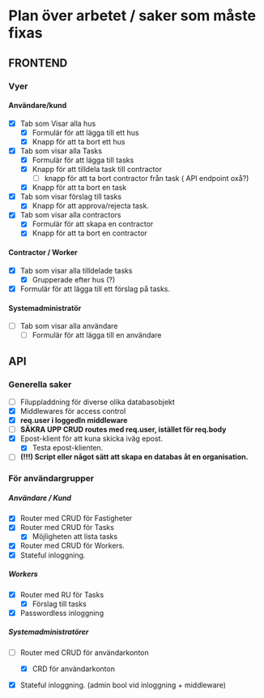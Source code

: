 # Plan över arbetet / saker som måste fixas

## FRONTEND
### Vyer
#### Användare/kund
- [x] Tab som Visar alla hus
    - [x] Formulär för att lägga till ett hus
    - [x] Knapp för att ta bort ett hus

- [x] Tab som visar alla Tasks
    - [x] Formulär för att lägga till tasks
    - [x] Knapp för att tilldela task till contractor
        - [ ] knapp för att ta bort contractor från task ( API endpoint oxå?)
    - [x] Knapp för att ta bort en task
- [x] Tab som visar förslag till tasks
    - [x] Knapp för att approva/rejecta task.

- [x] Tab som visar alla contractors
    - [x] Formulär för att skapa en contractor
    - [x] Knapp för att ta bort en contractor

#### Contractor / Worker
- [x] Tab som visar alla tilldelade tasks
    - [x] Grupperade efter hus (?)
- [x] Formulär för att lägga till ett förslag på tasks.

#### Systemadministratör
- [ ] Tab som visar alla användare
    - [ ] Formulär för att lägga till en användare

## API
### Generella saker
- [ ] Filuppladdning för diverse olika databasobjekt
- [x] Middlewares för access control
- [x] **req.user i loggedIn middleware**
- [ ] **SÄKRA UPP CRUD routes med req.user, istället för req.body**
- [x] Epost-klient för att kuna skicka iväg epost.
    - [x] Testa epost-klienten. 
- [ ] **(!!!) Script eller något sätt att skapa en databas åt en organisation.**

### För användargrupper
##### Användare / Kund

- [x] Router med CRUD för Fastigheter
- [x] Router med CRUD för Tasks
    - [x] Möjligheten att lista tasks
- [x] Router med CRUD för Workers.
- [x] Stateful inloggning.

##### Workers
- [x] Router med RU för Tasks
    - [x] Förslag till tasks
- [x] Passwordless inloggning

##### Systemadministratörer
- [ ] Router med CRUD för användarkonton
    - [x] CRD för användarkonton
- [x] Stateful inloggning. (admin bool vid inloggning + middleware)


